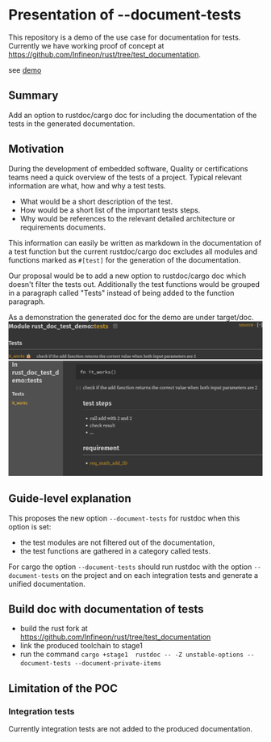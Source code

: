 # Presentation of --document-tests

This repository is a demo of the use case for documentation for tests.
Currently we have working proof of concept at https://github.com/Infineon/rust/tree/test_documentation.

see [demo](https://github.com/ifxfrancois/rust_doc_test_demo)


## Summary 

Add an option to rustdoc/cargo doc for including the documentation of the tests in the generated documentation. 

## Motivation

During the development of embedded software, Quality or certifications teams need a quick overview of the tests of a project.
Typical relevant information are what, how and why a test tests.
* What would be a short description of the test.
* How would be a short list of the important tests steps.
* Why would be references to the relevant detailed architecture or requirements documents.

This information can easily be written as markdown in the documentation of a test function but
the current rustdoc/cargo doc excludes all modules and functions marked as `#[test]` for the
generation of the documentation.

Our proposal would be to add a new option to rustdoc/cargo doc which doesn't filter the tests out.
Additionally the test functions would be grouped in a paragraph called "Tests" instead of being
added to the function paragraph.

As a demonstration the generated doc for the demo are under target/doc.
![shows the test added to the Test category](readme_imgs/test_category.png)
![shows a test documentation with a summary, a list of tests steps, and a link to a requirement](readme_imgs/test_example.png)

## Guide-level explanation

This proposes the new option `--document-tests` for rustdoc when this option is set:
 * the test modules are not filtered out of the documentation,
 * the test functions are gathered in a category called tests.
 
For cargo the option `--document-tests` should run rustdoc with the option `--document-tests` on the project and on each integration tests and generate a unified documentation.


## Build doc with documentation of tests

* build the rust fork at https://github.com/Infineon/rust/tree/test_documentation
* link the produced toolchain to stage1
* run the command `cargo +stage1  rustdoc -- -Z unstable-options --document-tests --document-private-items`


## Limitation of the POC

### Integration tests

Currently integration tests are not added to the produced documentation.
